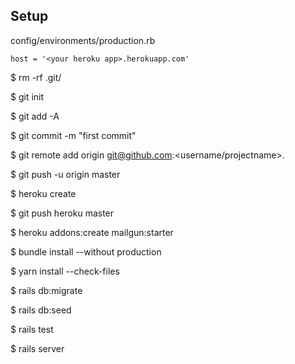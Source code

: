 ## Setup

config/environments/production.rb
```
host = '<your heroku app>.herokuapp.com'
```

$ rm -rf .git/

$ git init

$ git add -A

$ git commit -m "first commit"

$ git remote add origin git@github.com:<username/projectname>.

$ git push -u origin master

$ heroku create

$ git push heroku master

$ heroku addons:create mailgun:starter

$ bundle install --without production

$ yarn install --check-files

$ rails db:migrate

$ rails db:seed

$ rails test

$ rails server
